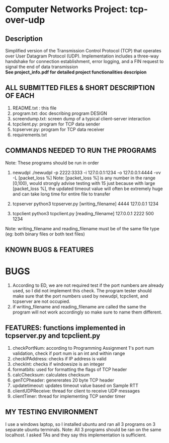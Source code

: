 # Computer Networks Project: tcp-over-udp
## Description
Simplified version of the Transmission Control Protocol (TCP) that operates over User Datagram Protocol (UDP). Implementation includes a
three-way handshake for connection establishment, error logging, and a FIN request to signal the end of data transmission   
**See project_info.pdf for detailed project functionalities descripion**

## ALL SUBMITTED FILES & SHORT DESCRIPTION OF EACH 
1. README.txt : this file
2. program.txt: doc describing program DESIGN
3. screendump.txt: screen dump of a typical client-server interaction
4. tcpclient.py: program for TCP data sender
5. tcpserver.py: program for TCP data receiver
6. requirements.txt

## COMMANDS NEEDED TO RUN THE PROGRAMS 
Note: These programs should be run in order
1. newudpl 
./newudpl -p 2222:3333 -i 127.0.0.1:1234 -o 127.0.0.1:4444 -vv -L [packet_loss %]
Note: [packet_loss %] is any number in the range [0,100), would strongly advise testing with 15 just because with large [packet_loss %], 
the updated timeout value will often be extremely huge and can take long time for entire file to transfer

2. tcpserver
python3 tcpserver.py [writing_filename] 4444 127.0.0.1 1234

3. tcpclient
python3 tcpclient.py [reading_filename] 127.0.0.1 2222 500 1234

Note: writing_filename and reading_filename must be of the same file type (eg: both binary files or both text files)

## KNOWN BUGS & FEATURES 
# BUGS
1. According to ED, we are not required test if the port numbers are already used, so I did not implement this check.
The program tester should make sure that the port numbers used by newudpl, tcpclient, and tcpserver are not occupied.
2. if writing_filename and reading_filename are called the same the program will not work accordingly so make sure to name them different.

## FEATURES: functions implemented in tcpserver.py and tcpclient.py
1. checkPortNum: according to Programming Assignment 1's port num validation, check if port num is an int and within range
2. checkIPAddress: checks if IP address is valid
3. checkInt: checks if windowsize is an integer
4. formatbits: used for formatting the flags of TCP header
5. calcChecksum: calculates checksum 
6. genTCPheader: genererates 20 byte TCP header
7. updatetimeout: updates timeout value based on Sample RTT
8. clientUDPReceive: thread for client to receive UDP messages
9. clientTimer: thread for implementing TCP sender timer

## MY TESTING ENVIRONMENT
I use a windows laptop, so I installed ubuntu and ran all 3 programs on 3 separate ubuntu terminals.
Note: All 3 programs should be ran on the same localhost. I asked TAs and they say this implementation is sufficient.
